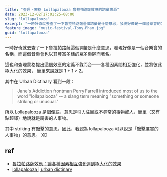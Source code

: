```yaml
---
title: "查理・蒙格 Lollapalooza 魯拉帕路薩效應的詞彙來源"
date: 2023-12-02T17:01:25+08:00
slug: "lollapalooza"
excerpt: "一時好奇就去查了一下魯拉帕路薩這個詞彙是什麼意思，發現好像是一個音樂會的名稱，而這個音樂會也以其豐富多樣的眾多樂隊而著名。"
feature_image: "music-festival-Tony-Pham.jpg"
guid: "lollapalooza"
---
```


一時好奇就去查了一下魯拉帕路薩這個詞彙是什麼意思，發現好像是一個音樂會的名稱，而這個音樂會也以其豐富多樣的眾多樂隊而著名。

這也和查理蒙格提出這個效應的定義不謀而合——各種因素間相互強化，並將彼此極大化的效果，
簡單來說就是 1 + 1 > 2。

其中在 Urban Dictinary 看到一段：

> Jane's Addiction frontman Perry Farrell introduced most of us to the word "lollapalooza" -- a slang term meaning "something or someone striking or unusual."

所以 Lollapalooza 是個俚語，意思是引人注目或不尋常的事物或人，簡單（又有點超譯）地說就是厲害的人事物。

其中 striking 有敲擊的意思，因此，我認為 lollapalooza 可以說是「敲擊厲害的人事物」的意思。 XD


## ref

- [魯拉帕路薩效應：讓各種因素相互強化達到極大化的效果](https://vocus.cc/article/60827b51fd8978000129b3ab)
- [lollapalooza | urban dictinary](http://lollapalooza.urbanup.com/1341907)
